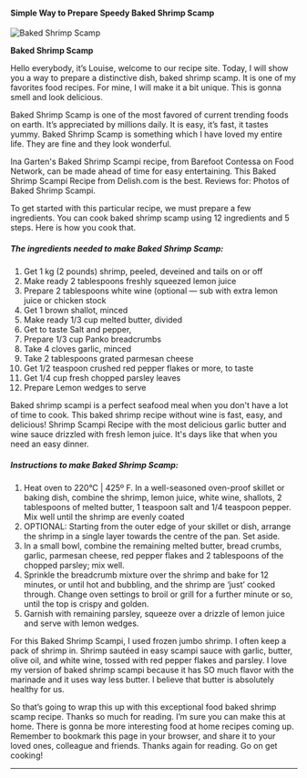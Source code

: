             

#### Simple Way to Prepare Speedy Baked Shrimp Scamp

![Baked Shrimp Scamp](https://img-global.cpcdn.com/recipes/fafe1b1b896e0f1a/751x532cq70/baked-shrimp-scamp-recipe-main-photo.jpg)

**Baked Shrimp Scamp**

Hello everybody, it’s Louise, welcome to our recipe site. Today, I will show you a way to prepare a distinctive dish, baked shrimp scamp. It is one of my favorites food recipes. For mine, I will make it a bit unique. This is gonna smell and look delicious.

Baked Shrimp Scamp is one of the most favored of current trending foods on earth. It’s appreciated by millions daily. It is easy, it’s fast, it tastes yummy. Baked Shrimp Scamp is something which I have loved my entire life. They are fine and they look wonderful.

Ina Garten's Baked Shrimp Scampi recipe, from Barefoot Contessa on Food Network, can be made ahead of time for easy entertaining. This Baked Shrimp Scampi Recipe from Delish.com is the best. Reviews for: Photos of Baked Shrimp Scampi.

To get started with this particular recipe, we must prepare a few ingredients. You can cook baked shrimp scamp using 12 ingredients and 5 steps. Here is how you cook that.

##### The ingredients needed to make Baked Shrimp Scamp:

1.  Get 1 kg (2 pounds) shrimp, peeled, deveined and tails on or off
2.  Make ready 2 tablespoons freshly squeezed lemon juice
3.  Prepare 2 tablespoons white wine (optional — sub with extra lemon juice or chicken stock
4.  Get 1 brown shallot, minced
5.  Make ready 1/3 cup melted butter, divided
6.  Get to taste Salt and pepper,
7.  Prepare 1/3 cup Panko breadcrumbs
8.  Take 4 cloves garlic, minced
9.  Take 2 tablespoons grated parmesan cheese
10.  Get 1/2 teaspoon crushed red pepper flakes or more, to taste
11.  Get 1/4 cup fresh chopped parsley leaves
12.  Prepare Lemon wedges to serve

Baked shrimp scampi is a perfect seafood meal when you don't have a lot of time to cook. This baked shrimp recipe without wine is fast, easy, and delicious! Shrimp Scampi Recipe with the most delicious garlic butter and wine sauce drizzled with fresh lemon juice. It's days like that when you need an easy dinner.

##### Instructions to make Baked Shrimp Scamp:

1.  Heat oven to 220°C | 425º F. In a well-seasoned oven-proof skillet or baking dish, combine the shrimp, lemon juice, white wine, shallots, 2 tablespoons of melted butter, 1 teaspoon salt and 1/4 teaspoon pepper. Mix well until the shrimp are evenly coated
2.  OPTIONAL: Starting from the outer edge of your skillet or dish, arrange the shrimp in a single layer towards the centre of the pan. Set aside.
3.  In a small bowl, combine the remaining melted butter, bread crumbs, garlic, parmesan cheese, red pepper flakes and 2 tablespoons of the chopped parsley; mix well.
4.  Sprinkle the breadcrumb mixture over the shrimp and bake for 12 minutes, or until hot and bubbling, and the shrimp are ‘just’ cooked through. Change oven settings to broil or grill for a further minute or so, until the top is crispy and golden.
5.  Garnish with remaining parsley, squeeze over a drizzle of lemon juice and serve with lemon wedges.

For this Baked Shrimp Scampi, I used frozen jumbo shrimp. I often keep a pack of shrimp in. Shrimp sautéed in easy scampi sauce with garlic, butter, olive oil, and white wine, tossed with red pepper flakes and parsley. I love my version of baked shrimp scampi because it has SO much flavor with the marinade and it uses way less butter. I believe that butter is absolutely healthy for us.

So that’s going to wrap this up with this exceptional food baked shrimp scamp recipe. Thanks so much for reading. I’m sure you can make this at home. There is gonna be more interesting food at home recipes coming up. Remember to bookmark this page in your browser, and share it to your loved ones, colleague and friends. Thanks again for reading. Go on get cooking!

* * *
